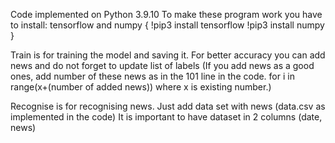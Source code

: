 Code implemented on Python 3.9.10
To make these program work you have to install:
tensorflow and numpy
{
!pip3 install tensorflow
!pip3 install numpy
}

Train is for training the model and saving it. For better accuracy you can add news and do not forget to update list of labels
(If you add news as a good ones, add number of these news as in the 101 line in the code.
for i in range(x+(number of added news)) where x is existing number.)

Recognise is for recognising news. Just add data set with news (data.csv as implemented in the code)
It is important to have dataset in 2 columns (date, news)
 
